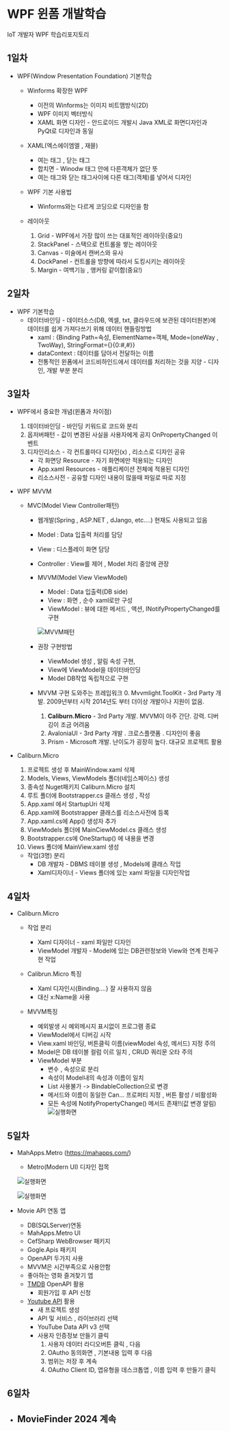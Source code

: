 # WPF 윈폼 개발학습
IoT 개발자 WPF 학습리포지토리 

## 1일차
- WPF(Window Presentation Foundation) 기본학습
    - Winforms 확장한 WPF 
        - 이전의 Winforms는 이미지 비트맴방식(2D)
        - WPF 이미지 벡터방식
        - XAML 화면 디자인 - 안드로이드 개발시 Java XML로 화면디자인과 PyQt로 디자인과 동일

    - XAML(엑스에이엠엘 , 재믈)
        - 여는 태그 <Window>, 닫는 태그 </Window>
        - 합치면 <Window /> - Winodw 태그 안에 다른객체가 없단 뜻
        - 여는 태그와 닫는 태그사이에 다른 태그(객체)를 넣어서 디자인
        

    - WPF 기본 사용법
        - Winforms와는 다르게 코딩으로 디자인을 함 


    - 레이아웃 
        1. Grid - WPF에서 가장 많이 쓰는 대표적인 레이아웃(중요!)
        2. StackPanel - 스택으로 컨트롤을 쌓는 레이아웃
        3. Canvas - 미술에서 캔버스와 유사
        4. DockPanel - 컨트롤을 방향에 따라서 도킹시키는 레이아웃
        5. Margin - 여백기능 , 앵커링 같이함(중요!)


## 2일차 
- WPF 기본학습
    - 데이터바인딩 - 데이터소스(DB, 엑셀, txt, 클라우드에 보관된 데이터원본)에 데이터를 쉽게 가져다쓰기 위해 데이터 핸들링방법
        - xaml : {Binding Path=속성, ElementName=객체, Mode=(oneWay , TwoWay), StringFormat={}{0:#,#}}
        - dataContext : 데이터를 담아서 전달하는 이름 
        - 전통적인 윈폼에서 코드비하인드에서 데이터를 처리하는 것을 지양 - 디자인, 개발 부분 분리

## 3일차
- WPF에서 중요한 개념(윈폼과 차이점)
    1. 데이터바인딩 - 바인딩 키워드로 코드와 분리
    2. 옵저버패턴 - 값이 변경된 사실을 사용자에게 공지 OnPropertyChanged 이벤트
    3. 디자인리소스 - 각 컨트롤마다 디자인(x) , 리소스로 디자인 공유
        - 각 화면당 Resource - 자기 화면에만 적용되는 디자인
        - App.xaml Resources - 애플리케이션 전체에 적용된 디자인
        - 리소스사전 - 공유할 디자인 내용이 많을때 파일로 따로 지정

- WPF MVVM
    - MVC(Model View Controller패턴)
        - 웹개발(Spring , ASP.NET , dJango, etc....) 현재도 사용되고 있음
        - Model : Data 입출력 처리를 담당
        - View : 디스플레이 화면 담당
        - Controller : View를 제어 , Model 처리 중앙에 관장

        - MVVM(Model View ViewModel)
            - Model : Data 입출력(DB side)
            - View : 화면 , 순수 xaml로만 구성
            - ViewModel : 뷰에 대한 메서드 , 액션, INotifyPropertyChanged를 구현 

            ![MVVM패턴](https://raw.githubusercontent.com/leekminxx/basic-wpf-2024/main/wpf001.png)
        
        - 권장 구현방법
            - ViewModel 생성 , 알림 속성 구현,
            - View에 ViewModel을 데이터바인딩
            - Model DB작업 독립적으로 구현 

        - MVVM 구현 도와주는 프레임워크 
            0. Mvvmlight.ToolKit - 3rd Party 개발. 2009년부터 시작 2014년도 부터 더이상 개발이나 지원이 없음.
            1. **Caliburn.Micro** - 3rd Party 개발. MVVM이 아주 간단. 강력. 디버깅이 조금 어려움
            2. AvaloniaUI - 3rd Party 개발 . 크로스플랫폼 . 디자인이 좋음
            3. Prism - Microsoft 개발. 난이도가 굉장히 높다. 대규모 프로젝트 활용

- Caliburn.Micro
    1. 프로젝트 생성 후  MainWindow.xaml 삭제
    2. Models, Views, ViewModels 폴더(네임스페이스) 생성
    3. 종속성 Nuget패키지 Caliburn.Micro 설치
    4. 루트 폴더에 Bootstrapper.cs 클래스 생성 , 작성
    5. App.xaml 에서 StartupUri 삭제
    6. App.xaml에 Bootstrapper 클래스를 리소스사전에 등록
    7. App.xaml.cs에 App() 생성자 추가
    8. ViewModels 폴더에 MainCiewModel.cs 클래스 생성 
    9. Bootstrapper.cs에 OneStartup() 에 내용을 변경
    10. Views 폴더에 MainView.xaml 생성

    - 작업(3명) 분리
        - DB 개발자 - DBMS 테이블 생성 , Models에 클래스 작업
        - Xaml디자이너 - Views 폴더에 있는 xaml 파일을 디자인작업 

## 4일차
- Caliburn.Micro
    - 작업 분리
        - Xaml 디자이너 - xaml 파일만 디자인
        - ViewModel 개발자 - Model에 있는 DB관련정보와 View와 연계 전체구현 작업

    - Calibrun.Micro 특징
        - Xaml 디자인시{Binding....} 잘 사용하지 않음
        - 대신 x:Name을 사용 

    - MVVM특징
        - 예외발생 시 예외메시지 표시없이 프로그램 종료
        - ViewModel에서 디버깅 시작
        - View.xaml 바인딩, 버튼클릭 이름(viewModel 속성, 메서드) 지정 주의 
        - Model은 DB 테이블 컬럼 이르 일치 , CRUD 쿼리문 오타 주의
        - ViewModel 부분
            - 변수 , 속성으로 분리
            - 속성이 Model내의 속성과 이름이 일치 
            - List 사용불가 -> BindableCollection으로 변경
            - 메서드와 이름이 동일한 Can... 프로퍼티 지정 , 버튼 활성 / 비활성화
            - 모든 속성에 NotifyPropertyChange() 메서드 존재!!(값 변경 알림) 
    ![실행화면](https://raw.githubusercontent.com/leekminxx/basic-wpf-2024/main/imges/wpf002.png)

## 5일차
-  MahApps.Metro (https://mahapps.com/)
    - Metro(Modern UI) 디자인 접목

     ![실행화면](https://raw.githubusercontent.com/leekminxx/basic-wpf-2024/main/imges/wpf003.png)

     ![실행화면](https://raw.githubusercontent.com/leekminxx/basic-wpf-2024/main/imges/wpf004.png)

- Movie API 연동 앱
    - DB(SQLServer)연동
    - MahApps.Metro UI
    - CefSharp WebBrowser 패키지
    - Gogle.Apis 패키지 
    - OpenAPI 두가지 사용
    - MVVM은 시간부족으로 사용안함 
    - 좋아하는 영화 즐겨찾기 앱
    - [TMDB](https://www.themoviedb.org/) OpenAPI 활용
        - 회원가입 후 API 신청
    - [Youtube API](https://console.cloud.google.com/) 활용
        - 새 프로젝트 생성
        - API 및 서비스 , 라이브러리 선택 
        - YouTube Data API v3 선택 
        - 사용자 인증정보 만들기 클릭
            1. 사용자 데이터 라디오버튼 클릭 , 다음
            2. OAutho 동의화면 , 기본내용 입력 후 다음 
            3. 범위는 저장 후 계속      
            4. OAutho Client ID, 앱유형을 데스크톱앱 , 이름 입력 후 만들기 클릭

## 6일차
- MovieFinder 2024 계속
    - 